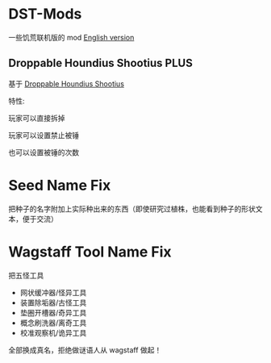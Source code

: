 # DST-Mods
一些饥荒联机版的 mod
[English version](README.md)

## Droppable Houndius Shootius PLUS

基于 [Droppable Houndius Shootius](https://steamcommunity.com/sharedfiles/filedetails/?id=2134460617)

特性:

玩家可以直接拆掉

玩家可以设置禁止被锤

也可以设置被锤的次数

# Seed Name Fix

把种子的名字附加上实际种出来的东西（即使研究过植株，也能看到种子的形状文本，便于交流）

# Wagstaff Tool Name Fix

把五怪工具

* 网状缓冲器/怪异工具
* 装置除垢器/古怪工具
* 垫圈开槽器/奇异工具
* 概念刷洗器/离奇工具
* 校准观察机/诡异工具

全部换成真名，拒绝做谜语人从 wagstaff 做起！
